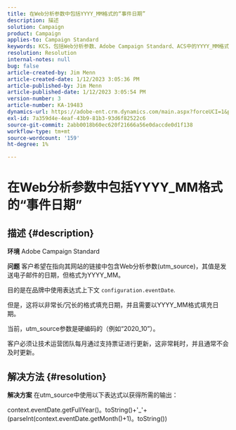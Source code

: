 ```yaml
---
title: 在Web分析参数中包括YYYY_MM格式的“事件日期”
description: 描述
solution: Campaign
product: Campaign
applies-to: Campaign Standard
keywords: KCS，包括Web分析参数、Adobe Campaign Standard、ACS中的YYYY_MM格式的“事件日期”
resolution: Resolution
internal-notes: null
bug: false
article-created-by: Jim Menn
article-created-date: 1/12/2023 3:05:36 PM
article-published-by: Jim Menn
article-published-date: 1/12/2023 3:05:54 PM
version-number: 3
article-number: KA-19483
dynamics-url: https://adobe-ent.crm.dynamics.com/main.aspx?forceUCI=1&pagetype=entityrecord&etn=knowledgearticle&id=e091d78d-8a92-ed11-aad1-6045bd0065f9
exl-id: 7a359d4e-4eaf-43b9-81b3-93d6f82522c6
source-git-commit: 2abb0018b60ec620f21666a56e0daccde0d1f138
workflow-type: tm+mt
source-wordcount: '159'
ht-degree: 1%

---
```


# 在Web分析参数中包括YYYY_MM格式的“事件日期”

## 描述 {#description}


<b>环境</b>
Adobe Campaign Standard

<b>问题</b>
客户希望在指向其网站的链接中包含Web分析参数(utm_source)，其值是发送电子邮件的日期，但格式为YYYY_MM。

目的是在品牌中使用表达式上下文 `configuration.eventDate`.

但是，这将以非常长/冗长的格式填充日期，并且需要以YYYY_MM格式填充日期。

当前，utm_source参数是硬编码的（例如“2020_10”）。

客户必须让技术运营团队每月通过支持票证进行更新，这非常耗时，并且通常不会及时更新。


## 解决方法 {#resolution}


<b>解决方案</b>
在utm_source中使用以下表达式以获得所需的输出：

context.eventDate.getFullYear()。toString()+&#39;_&#39;+(parseInt(context.eventDate.getMonth()+1)。toString())
